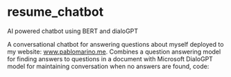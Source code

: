 # resume_chatbot
AI powered chatbot using BERT and dialoGPT

A conversational chatbot for answering questions about myself deployed to my website: www.pablomarino.me. Combines a question answering model for finding answers to questions in a document with Microsoft DialoGPT model for maintaining conversation when no answers are found, code:  
